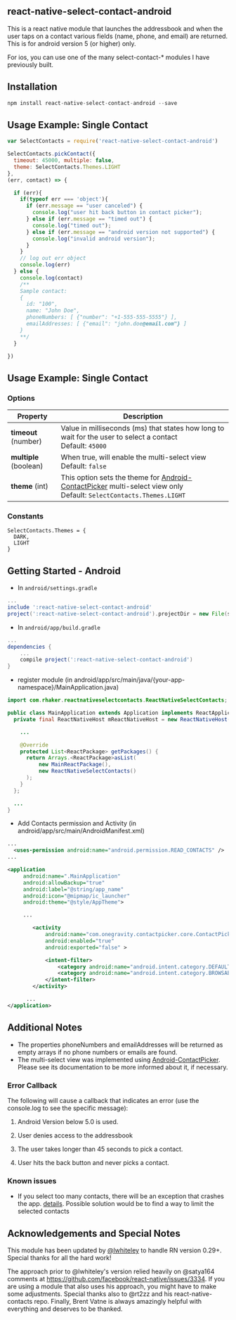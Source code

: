 ## react-native-select-contact-android

This is a react native module that launches the addressbook and when the user taps on a contact various fields (name, phone, and email) are returned. This is for android version 5 (or higher) only.

For ios, you can use one of the many select-contact-* modules I have previously built.  

## Installation

```js
npm install react-native-select-contact-android --save
```

## Usage Example: Single Contact

```js
var SelectContacts = require('react-native-select-contact-android')

SelectContacts.pickContact({
  timeout: 45000, multiple: false,
  theme: SelectContacts.Themes.LIGHT
},
(err, contact) => {

  if (err){
    if(typeof err === 'object'){
      if (err.message == "user canceled") {
        console.log("user hit back button in contact picker");
      } else if (err.message == "timed out") {
        console.log("timed out");
      } else if (err.message == "android version not supported") {
        console.log("invalid android version");
      }
    }
    // log out err object
    console.log(err)
  } else {  
    console.log(contact)
    /**
    Sample contact:
    {
      id: "100",
      name: "John Doe",
      phoneNumbers: [ {"number": "+1-555-555-5555"} ],
      emailAddresses: [ {"email": "john.doe@email.com"} ]
    }
    **/
  }

})
```

## Usage Example: Single Contact

### Options

| Property  | Description  |
|---|---|
|  **timeout** (number)  |  Value in milliseconds (ms) that states how long to wait for the user to select a contact <br/> Default: `45000` |
|  **multiple** (boolean)  |  When true, will enable the multi-select view <br/> Default: `false` |  
|  **theme** (int)  |  This option sets the theme for  [Android-ContactPicker](https://github.com/1gravity/Android-ContactPicker) multi-select view only <br/> Default: `SelectContacts.Themes.LIGHT` |  

### Constants

```
SelectContacts.Themes = {
  DARK,
  LIGHT
}
```

## Getting Started - Android
* In `android/settings.gradle`
```gradle
...
include ':react-native-select-contact-android'
project(':react-native-select-contact-android').projectDir = new File(settingsDir, '../node_modules/react-native-select-contact-android/android')
```

* In `android/app/build.gradle`
```gradle
...
dependencies {
    ...
    compile project(':react-native-select-contact-android')
}
```

* register module (in android/app/src/main/java/{your-app-namespace}/MainApplication.java)
```java
import com.rhaker.reactnativeselectcontacts.ReactNativeSelectContacts; // <------ add import

public class MainApplication extends Application implements ReactApplication {
  private final ReactNativeHost mReactNativeHost = new ReactNativeHost(this) {

    ...

    @Override
    protected List<ReactPackage> getPackages() {
      return Arrays.<ReactPackage>asList(
          new MainReactPackage(),
          new ReactNativeSelectContacts()
      );
    }
  };

  ...
}
```

* Add Contacts permission and Activity (in android/app/src/main/AndroidManifest.xml)
```xml
...
  <uses-permission android:name="android.permission.READ_CONTACTS" />
...

<application
     android:name=".MainApplication"
     android:allowBackup="true"
     android:label="@string/app_name"
     android:icon="@mipmap/ic_launcher"
     android:theme="@style/AppTheme">

     ...

        <activity
            android:name="com.onegravity.contactpicker.core.ContactPickerActivity"
            android:enabled="true"
            android:exported="false" >

            <intent-filter>
                <category android:name="android.intent.category.DEFAULT" />
                <category android:name="android.intent.category.BROWSABLE" />
            </intent-filter>
        </activity>

      ...
</application>
```
## Additional Notes

- The properties phoneNumbers and emailAddresses will be returned as empty arrays if no phone numbers or emails are found.
- The multi-select view was implemented using [Android-ContactPicker](https://github.com/1gravity/Android-ContactPicker). Please see its documentation to be more informed about it, if necessary.

### Error Callback

The following will cause a callback that indicates an error (use the console.log to see the specific message):

1) Android Version below 5.0 is used.

2) User denies access to the addressbook

3) The user takes longer than 45 seconds to pick a contact.

4) User hits the back button and never picks a contact.

### Known issues

- If you select too many contacts, there will be an exception that crashes the app. [details](https://www.neotechsoftware.com/blog/android-intent-size-limit). Possible solution would be to find a way to limit the selected contacts

## Acknowledgements and Special Notes

This module has been updated by [@lwhiteley](https://github.com/lwhiteley) to handle RN version 0.29+. Special thanks for all the hard work!

The approach prior to @lwhiteley's version relied heavily on @satya164 comments at https://github.com/facebook/react-native/issues/3334. If you are using a module that also uses his approach, you might have to make some adjustments. Special thanks also to @rt2zz and his react-native-contacts repo. Finally,
Brent Vatne is always amazingly helpful with everything and deserves to be thanked.

